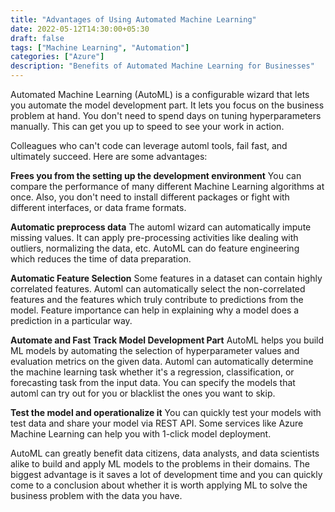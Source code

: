 ```yaml
---
title: "Advantages of Using Automated Machine Learning"
date: 2022-05-12T14:30:00+05:30
draft: false
tags: ["Machine Learning", "Automation"]
categories: ["Azure"]
description: "Benefits of Automated Machine Learning for Businesses"
---
```

Automated Machine Learning (AutoML) is a configurable wizard that lets you automate the model development part. It lets you focus on the business problem at hand. You don't need to spend days on tuning hyperparameters manually. This can get you up to speed to see your work in action.

Colleagues who can't code can leverage automl tools, fail fast, and ultimately succeed. Here are some advantages:

**Frees you from the setting up the development environment**
You can compare the performance of many different Machine Learning algorithms at once. Also, you don't need to install different packages or fight with different interfaces, or data frame formats.

**Automatic preprocess data**
The automl wizard can automatically impute missing values. It can apply pre-processing activities like dealing with outliers, normalizing the data, etc. AutoML can do feature engineering which reduces the time of data preparation.

**Automatic Feature Selection**
Some features in a dataset can contain highly correlated features. Automl can automatically select the non-correlated features and the features which truly contribute to predictions from the model. Feature importance can help in explaining why a model does a prediction in a particular way.

**Automate and Fast Track Model Development Part**
AutoML helps you build ML models by automating the selection of hyperparameter values and evaluation metrics on the given data. Automl can automatically determine the machine learning task whether it's a regression, classification, or forecasting task from the input data. You can specify the models that automl can try out for you or blacklist the ones you want to skip.

**Test the model and operationalize it**
You can quickly test your models with test data and share your model via REST API. Some services like Azure Machine Learning can help you with 1-click model deployment.

AutoML can greatly benefit data citizens, data analysts, and data scientists alike to build and apply ML models to the problems in their domains. The biggest advantage is it saves a lot of development time and you can quickly come to a conclusion about whether it is worth applying ML to solve the business problem with the data you have.